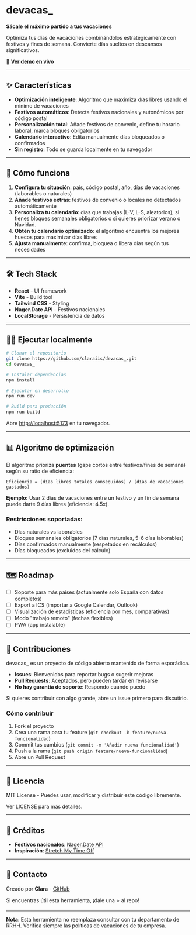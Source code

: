 # devacas_

**Sácale el máximo partido a tus vacaciones**

Optimiza tus días de vacaciones combinándolos estratégicamente con festivos y fines de semana. Convierte días sueltos en descansos significativos.

🔗 **[Ver demo en vivo](https://devacas.vercel.app)**

---

## ✨ Características

- **Optimización inteligente**: Algoritmo que maximiza días libres usando el mínimo de vacaciones
- **Festivos automáticos**: Detecta festivos nacionales y autonómicos por código postal
- **Personalización total**: Añade festivos de convenio, define tu horario laboral, marca bloques obligatorios
- **Calendario interactivo**: Edita manualmente días bloqueados o confirmados
- **Sin registro**: Todo se guarda localmente en tu navegador

---

## 🚀 Cómo funciona

1. **Configura tu situación**: país, código postal, año, días de vacaciones (laborables o naturales)
2. **Añade festivos extras**: festivos de convenio o locales no detectados automáticamente
3. **Personaliza tu calendario**: días que trabajas (L-V, L-S, aleatorios), si tienes bloques semanales obligatorios o si quieres priorizar verano o Navidad.
4. **Obtén tu calendario optimizado**: el algoritmo encuentra los mejores huecos para maximizar días libres
5. **Ajusta manualmente**: confirma, bloquea o libera días según tus necesidades

---

## 🛠️ Tech Stack

- **React** - UI framework
- **Vite** - Build tool
- **Tailwind CSS** - Styling
- **Nager.Date API** - Festivos nacionales
- **LocalStorage** - Persistencia de datos

---

## 🏃‍♂️ Ejecutar localmente

```bash
# Clonar el repositorio
git clone https://github.com/claraiis/devacas_.git
cd devacas_

# Instalar dependencias
npm install

# Ejecutar en desarrollo
npm run dev

# Build para producción
npm run build
```

Abre [http://localhost:5173](http://localhost:5173) en tu navegador.

---

## 📊 Algoritmo de optimización

El algoritmo prioriza **puentes** (gaps cortos entre festivos/fines de semana) según su ratio de eficiencia:

```
Eficiencia = (días libres totales conseguidos) / (días de vacaciones gastados)
```

**Ejemplo:** Usar 2 días de vacaciones entre un festivo y un fin de semana puede darte 9 días libres (eficiencia: 4.5x).

### Restricciones soportadas:
- Días naturales vs laborables
- Bloques semanales obligatorios (7 días naturales, 5-6 días laborables)
- Días confirmados manualmente (respetados en recálculos)
- Días bloqueados (excluidos del cálculo)

---

## 🗺️ Roadmap

- [ ] Soporte para más países (actualmente solo España con datos completos)
- [ ] Export a ICS (importar a Google Calendar, Outlook)
- [ ] Visualización de estadísticas (eficiencia por mes, comparativas)
- [ ] Modo "trabajo remoto" (fechas flexibles)
- [ ] PWA (app instalable)

---

## 🤝 Contribuciones

devacas_ es un proyecto de código abierto mantenido de forma esporádica.

- **Issues**: Bienvenidos para reportar bugs o sugerir mejoras
- **Pull Requests**: Aceptados, pero pueden tardar en revisarse
- **No hay garantía de soporte**: Respondo cuando puedo

Si quieres contribuir con algo grande, abre un issue primero para discutirlo.

### Cómo contribuir

1. Fork el proyecto
2. Crea una rama para tu feature (`git checkout -b feature/nueva-funcionalidad`)
3. Commit tus cambios (`git commit -m 'Añadir nueva funcionalidad'`)
4. Push a la rama (`git push origin feature/nueva-funcionalidad`)
5. Abre un Pull Request

---

## 📝 Licencia

MIT License - Puedes usar, modificar y distribuir este código libremente.

Ver [LICENSE](LICENSE) para más detalles.

---

## 🙏 Créditos

- **Festivos nacionales**: [Nager.Date API](https://date.nager.at/)
- **Inspiración**: [Stretch My Time Off](https://github.com/zachd/stretch-my-time-off)

---

## 💬 Contacto

Creado por **Clara** - [GitHub](https://github.com/claraiis)

Si encuentras útil esta herramienta, ¡dale una ⭐ al repo!

---

**Nota**: Esta herramienta no reemplaza consultar con tu departamento de RRHH. Verifica siempre las políticas de vacaciones de tu empresa.